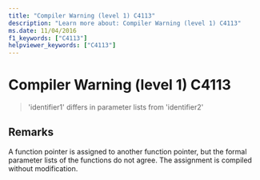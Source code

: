 ```yaml
---
title: "Compiler Warning (level 1) C4113"
description: "Learn more about: Compiler Warning (level 1) C4113"
ms.date: 11/04/2016
f1_keywords: ["C4113"]
helpviewer_keywords: ["C4113"]
---
```

# Compiler Warning (level 1) C4113

> 'identifier1' differs in parameter lists from 'identifier2'

## Remarks

A function pointer is assigned to another function pointer, but the formal parameter lists of the functions do not agree. The assignment is compiled without modification.
